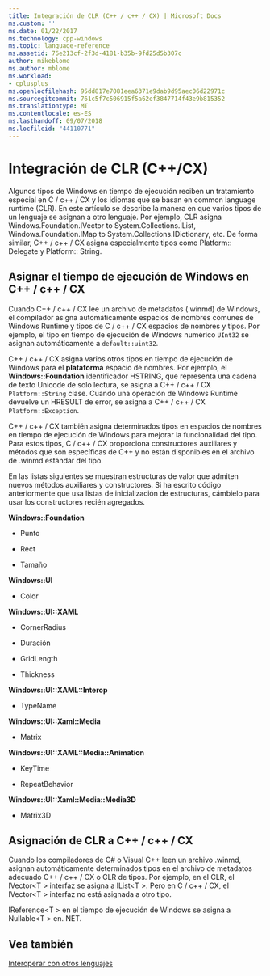 ```yaml
---
title: Integración de CLR (C++ / c++ / CX) | Microsoft Docs
ms.custom: ''
ms.date: 01/22/2017
ms.technology: cpp-windows
ms.topic: language-reference
ms.assetid: 76e213cf-2f3d-4181-b35b-9fd25d5b307c
author: mikeblome
ms.author: mblome
ms.workload:
- cplusplus
ms.openlocfilehash: 95dd817e7081eea6371e9dab9d95aec06d22971c
ms.sourcegitcommit: 761c5f7c506915f5a62ef3847714f43e9b815352
ms.translationtype: MT
ms.contentlocale: es-ES
ms.lasthandoff: 09/07/2018
ms.locfileid: "44110771"
---
```

# <a name="clr-integration-ccx"></a>Integración de CLR (C++/CX)

Algunos tipos de Windows en tiempo de ejecución reciben un tratamiento especial en C / c++ / CX y los idiomas que se basan en common language runtime (CLR). En este artículo se describe la manera en que varios tipos de un lenguaje se asignan a otro lenguaje. Por ejemplo, CLR asigna Windows.Foundation.IVector to System.Collections.IList, Windows.Foundation.IMap to System.Collections.IDictionary, etc. De forma similar, C++ / c++ / CX asigna especialmente tipos como Platform:: Delegate y Platform:: String.

## <a name="mapping-the-windows-runtime-to-ccx"></a>Asignar el tiempo de ejecución de Windows en C++ / c++ / CX

Cuando C++ / c++ / CX lee un archivo de metadatos (.winmd) de Windows, el compilador asigna automáticamente espacios de nombres comunes de Windows Runtime y tipos de C / c++ / CX espacios de nombres y tipos. Por ejemplo, el tipo en tiempo de ejecución de Windows numérico `UInt32` se asignan automáticamente a `default::uint32`.

C++ / c++ / CX asigna varios otros tipos en tiempo de ejecución de Windows para el **plataforma** espacio de nombres. Por ejemplo, el **Windows::Foundation** identificador HSTRING, que representa una cadena de texto Unicode de solo lectura, se asigna a C++ / c++ / CX `Platform::String` clase. Cuando una operación de Windows Runtime devuelve un HRESULT de error, se asigna a C++ / c++ / CX `Platform::Exception`.

C++ / c++ / CX también asigna determinados tipos en espacios de nombres en tiempo de ejecución de Windows para mejorar la funcionalidad del tipo. Para estos tipos, C / c++ / CX proporciona constructores auxiliares y métodos que son específicas de C++ y no están disponibles en el archivo de .winmd estándar del tipo.

En las listas siguientes se muestran estructuras de valor que admiten nuevos métodos auxiliares y constructores. Si ha escrito código anteriormente que usa listas de inicialización de estructuras, cámbielo para usar los constructores recién agregados.

**Windows::Foundation**

- Punto

- Rect

- Tamaño

**Windows::UI**

- Color

**Windows::UI::XAML**

- CornerRadius

- Duración

- GridLength

- Thickness

**Windows::UI::XAML::Interop**

- TypeName

**Windows::UI::Xaml::Media**

- Matrix

**Windows::UI::XAML::Media::Animation**

- KeyTime

- RepeatBehavior

**Windows::UI::Xaml::Media::Media3D**

- Matrix3D

## <a name="mapping-the-clr-to-ccx"></a>Asignación de CLR a C++ / c++ / CX

Cuando los compiladores de C# o Visual C++ leen un archivo .winmd, asignan automáticamente determinados tipos en el archivo de metadatos adecuado C++ / c++ / CX o CLR de tipos. Por ejemplo, en el CLR, el IVector\<T > interfaz se asigna a IList\<T >. Pero en C / c++ / CX, el IVector\<T > interfaz no está asignada a otro tipo.

IReference\<T > en el tiempo de ejecución de Windows se asigna a Nullable\<T > en. NET.

## <a name="see-also"></a>Vea también

[Interoperar con otros lenguajes](../cppcx/interoperating-with-other-languages-c-cx.md)